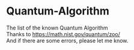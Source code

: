 # Quantum-Algorithm
The list of the known Quantum Algorithm <br/>
Thanks to https://math.nist.gov/quantum/zoo/ <br/>
And if there are some errors, please let me know.

